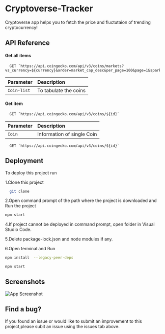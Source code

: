 
# Cryptoverse-Tracker
 Cryptoverse app helps you to fetch the price and fluctutaion of trending cryptocurrency!


## API Reference

#### Get all items

```http
  GET `https://api.coingecko.com/api/v3/coins/markets?vs_currency=${currency}&order=market_cap_desc&per_page=100&page=1&sparkline=false`
```

| Parameter |  Description                |
| :-------- |  :------------------------- |
| `Coin-list` |  To tabulate the coins |

#### Get item

```http
  GET `https://api.coingecko.com/api/v3/coins/${id}`
```

| Parameter  | Description                       |
| :--------  | :-------------------------------- |
| `Coin`     |Information of single Coin |

```http
  GET `https://api.coingecko.com/api/v3/coins/${id}`
```


## Deployment

To deploy this project run

1.Clone this project

```bash
  git clone 
```

2.Open command prompt of the  path where the project is downloaded and Run the project
```bash
npm start
```
4.If project cannot be deployed in command prompt, open folder in Visual Studio Code.

5.Delete  package-lock.json and node modules if any.

6.Open terminal and Run
```bash
npm install  --legacy-peer-deps
```

```bash
npm start
```




## Screenshots

![App Screenshot](https://via.placeholder.com/468x300?text=App+Screenshot+Here)


## Find a bug?
If you found an issue or would like to submit an improvement to this project,please subit an issue using the issues tab above. 